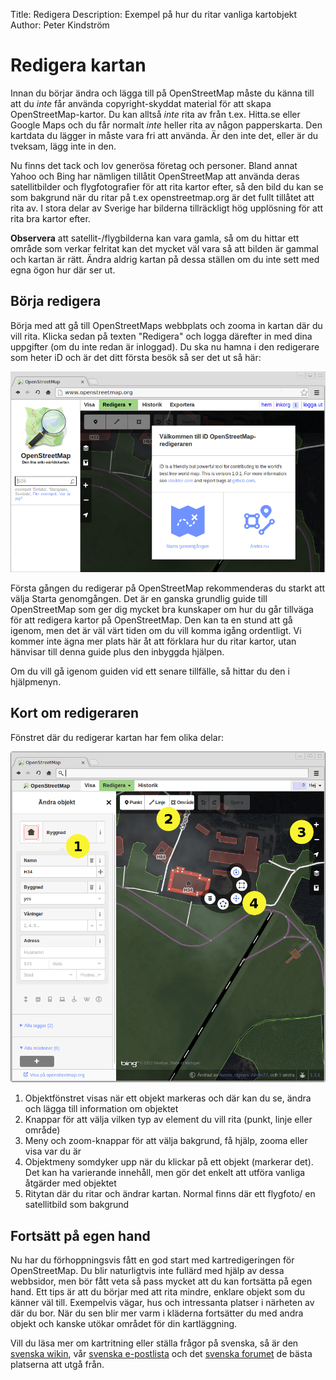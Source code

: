 Title: Redigera
Description: Exempel på hur du ritar vanliga kartobjekt
Author: Peter Kindström

# Redigera kartan
Innan du börjar ändra och lägga till på OpenStreetMap måste du känna till att du *inte* får använda copyright-skyddat material för att skapa OpenStreetMap-kartor. Du kan alltså *inte* rita av från t.ex. Hitta.se eller Google Maps och du får normalt *inte* heller rita av någon papperskarta. Den kartdata du lägger in måste vara fri att använda. Är den inte det, eller är du tveksam, lägg inte in den.

Nu finns det tack och lov generösa företag och personer. Bland annat Yahoo och Bing har nämligen tillåtit OpenStreetMap att använda deras satellitbilder och flygfotografier för att rita kartor efter, så den bild du kan se som bakgrund när du ritar på t.ex openstreetmap.org är det fullt tillåtet att rita av. I stora delar av Sverige har bilderna tillräckligt hög upplösning för att rita bra kartor efter.

**Observera** att satellit-/flygbilderna kan vara gamla, så om du hittar ett område som verkar felritat kan det mycket väl vara så att bilden är gammal och kartan är rätt. Ändra aldrig kartan på dessa ställen om du inte sett med egna ögon hur där ser ut.


## Börja redigera
Börja med att gå till OpenStreetMaps webbplats och zooma in kartan där du vill rita. Klicka sedan på texten "Redigera" och logga därefter in med dina uppgifter (om du inte redan är inloggad). Du ska nu hamna i den redigerare som heter iD och är det ditt första besök så ser det ut så här:

![Startbild för iD-redigeraren](attachments/guider/start/id-start.png "Startbild för iD-redigeraren")

Första gången du redigerar på OpenStreetMap rekommenderas du starkt att välja Starta genomgången. Det är en ganska grundlig guide till OpenStreetMap som ger dig mycket bra kunskaper om hur du går tillväga för att redigera kartor på OpenStreetMap. Den kan ta en stund att gå igenom, men det är väl värt tiden om du vill komma igång ordentligt. Vi kommer inte ägna mer plats här åt att förklara hur du ritar kartor, utan hänvisar till denna guide plus den inbyggda hjälpen.

Om du vill gå igenom guiden vid ett senare tillfälle, så hittar du den i hjälpmenyn.


## Kort om redigeraren
Fönstret där du redigerar kartan har fem olika delar:

![iD-redigerarens olika delar](attachments/guider/start/id-delar.png "iD-redigerarens olika delar")

1. Objektfönstret visas när ett objekt markeras och där kan du se, ändra och lägga till information om objektet
2. Knappar för att välja vilken typ av element du vill rita (punkt, linje eller område)
3. Meny och zoom-knappar för att välja bakgrund, få hjälp, zooma eller visa var du är
4. Objektmeny somdyker upp när du klickar på ett objekt (markerar det). Det kan ha varierande innehåll, men gör det enkelt att utföra vanliga åtgärder med objektet
5. Ritytan där du ritar och ändrar kartan. Normal finns där ett flygfoto/ en satellitbild som bakgrund


## Fortsätt på egen hand
Nu har du förhoppningsvis fått en god start med kartredigeringen för OpenStreetMap. Du blir naturligtvis inte fullärd med hjälp av dessa webbsidor, men bör fått veta så pass mycket att du kan fortsätta på egen hand. Ett tips är att du börjar med att rita mindre, enklare objekt som du känner väl till. Exempelvis vägar, hus och intressanta platser i närheten av där du bor. När du sen blir mer varm i kläderna fortsätter du med andra objekt och kanske utökar området för din kartläggning.

Vill du läsa mer om kartritning eller ställa frågor på svenska, så är den [svenska wikin](http://wiki.openstreetmap.org/wiki/WikiProject_Sweden/), vår [svenska e-postlista](http://lists.openstreetmap.org/listinfo/talk-se) och det [svenska forumet](http://forum.openstreetmap.org/viewforum.php?id=4) de bästa platserna att utgå från.
